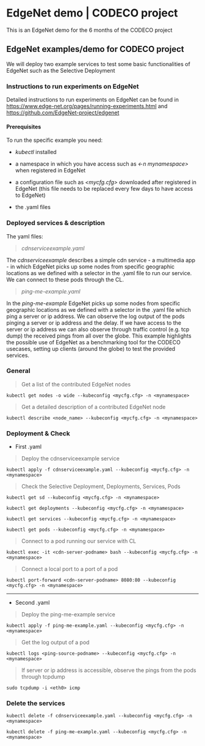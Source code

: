 # EdgeNet demo | CODECO project
This is an EdgeNet demo for the 6 months of the CODECO project

## EdgeNet examples/demo for CODECO project
We will deploy two example services to test some basic functionalities of EdgeNet such as the Selective Deployment

### Instructions to run experiments on EdgeNet
Detailed instructions to run experiments on EdgeNet can be found in https://www.edge-net.org/pages/running-experiments.html and https://github.com/EdgeNet-project/edgenet

#### Prerequisites
To run the specific example you need:
+ *kubectl* installed

+ a namespace in which you have access such as *<-n mynamespace>* when registered in EdgeNet

+ a configuration file such as *<mycfg.cfg>* downloaded after registered in EdgeNet (this file needs to be replaced every few days to have access to EdgeNet)

+ the .yaml files


### Deployed services & description
The yaml files:
> *cdnserviceexample.yaml*

The *cdnserviceexample* describes a simple cdn service - a multimedia app - in which EdgeNet picks up some nodes from specific geographic locations as we defined with a selector in the .yaml file to run our service. We can connect to these pods through the CL.

> *ping-me-example.yaml*

In the *ping-me-example* EdgeNet picks up some nodes from specific geographic locations as we defined with a selector in the .yaml file which ping a server or ip address. We can observe the log output of the pods pinging a server or ip address and the delay. If we have access to the server or ip address we can also observe through traffic control (e.g. tcp dump) the received pings from all over the globe. This example highlights the possible use of EdgeNet as a benchmarking tool for the CODECO usecases, setting up clients (around the globe) to test the provided services.


### General
> Get a list of the contributed EdgeNet nodes
~~~~
kubectl get nodes -o wide --kubeconfig <mycfg.cfg> -n <mynamespace>
~~~~
> Get a detailed description of a contributed EdgeNet node
~~~~
kubectl describe <node_name> --kubeconfig <mycfg.cfg> -n <mynamespace>
~~~~

### Deployment & Check
+ First .yaml
> Deploy the cdnserviceexample service
~~~~
kubectl apply -f cdnserviceexample.yaml --kubeconfig <mycfg.cfg> -n <mynamespace>
~~~~
> Check the Selective Deployment, Deployments, Services, Pods
~~~~
kubectl get sd --kubeconfig <mycfg.cfg> -n <mynamespace>
~~~~
~~~~
kubectl get deployments --kubeconfig <mycfg.cfg> -n <mynamespace>
~~~~
~~~~
kubectl get services --kubeconfig <mycfg.cfg> -n <mynamespace>
~~~~
~~~~
kubectl get pods --kubeconfig <mycfg.cfg> -n <mynamespace>
~~~~

> Connect to a pod running our service with CL
~~~~
kubectl exec -it <cdn-server-podname> bash --kubeconfig <mycfg.cfg> -n <mynamespace>
~~~~
> Connect a local port to a port of a pod
~~~~
kubectl port-forward <cdn-server-podname> 8080:80 --kubeconfig <mycfg.cfg> -n <mynamespace>
~~~~


---
+ Second .yaml
> Deploy the ping-me-example service
~~~~
kubectl apply -f ping-me-example.yaml --kubeconfig <mycfg.cfg> -n <mynamespace>
~~~~
> Get the log output of a pod
~~~~
kubectl logs <ping-source-podname> --kubeconfig <mycfg.cfg> -n <mynamespace>
~~~~
> If server or ip address is accessible, observe the pings from the pods through tcpdump
~~~~
sudo tcpdump -i <eth0> icmp
~~~~

### Delete the services
~~~~
kubectl delete -f cdnserviceexample.yaml --kubeconfig <mycfg.cfg> -n <mynamespace>
~~~~
~~~~
kubectl delete -f ping-me-example.yaml --kubeconfig <mycfg.cfg> -n <mynamespace>
~~~~
